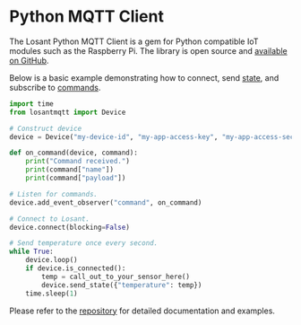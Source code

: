 # Python MQTT Client

The Losant Python MQTT Client is a gem for Python compatible IoT modules such as the Raspberry Pi. The library is open source and <a href="https://github.com/Losant/losant-mqtt-python" target="_blank">available on GitHub</a>.

Below is a basic example demonstrating how to connect, send [state](/devices/state/), and subscribe to [commands](/devices/commands/).

```python
import time
from losantmqtt import Device

# Construct device
device = Device("my-device-id", "my-app-access-key", "my-app-access-secret")

def on_command(device, command):
    print("Command received.")
    print(command["name"])
    print(command["payload"])

# Listen for commands.
device.add_event_observer("command", on_command)

# Connect to Losant.
device.connect(blocking=False)

# Send temperature once every second.
while True:
    device.loop()
    if device.is_connected():
        temp = call_out_to_your_sensor_here()
        device.send_state({"temperature": temp})
    time.sleep(1)
```

Please refer to the <a href="https://github.com/Losant/losant-mqtt-python" target="_blank">repository</a> for detailed documentation and examples.
